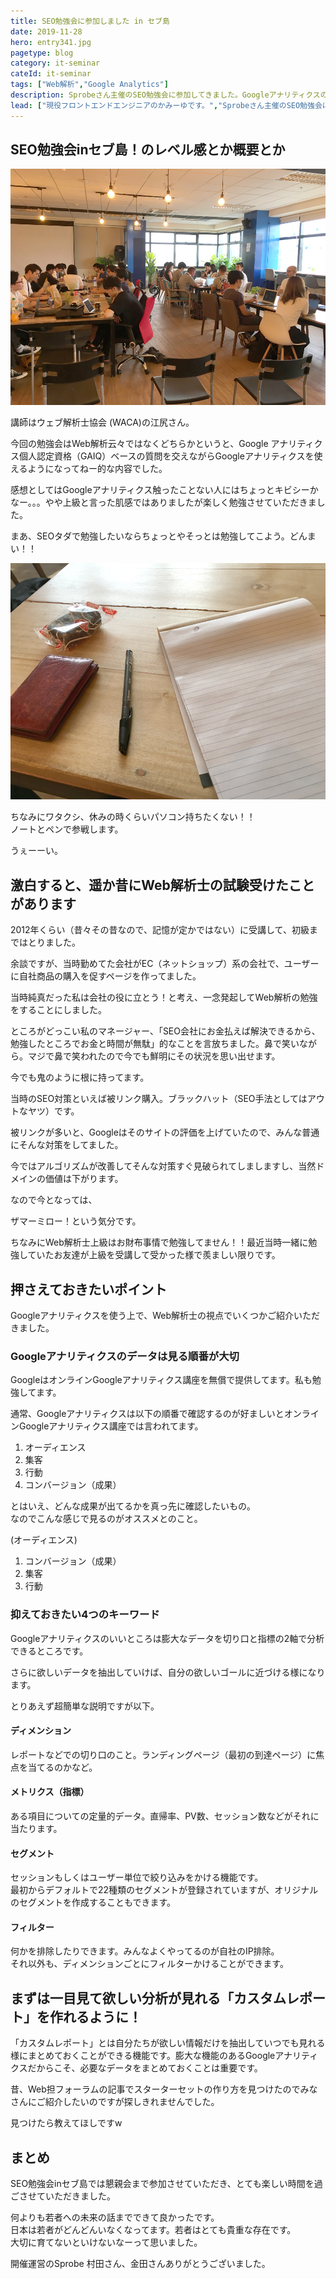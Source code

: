 ```yaml
---
title: SEO勉強会に参加しました in セブ島
date: 2019-11-28
hero: entry341.jpg
pagetype: blog
category: it-seminar
cateId: it-seminar
tags: ["Web解析","Google Analytics"]
description: Sprobeさん主催のSEO勉強会に参加してきました。Googleアナリティクスの機能を基本からちょっとしたアドバンスな部分までハンズオン形式で触っていく形で楽しく学ばせていただきました。セブ島で日本語でこんな勉強会開催されるなんてサイコーです。
lead: ["現役フロントエンドエンジニアのかみーゆです。","Sprobeさん主催のSEO勉強会に参加してきました。","Googleアナリティクスの機能を基本からちょっとしたアドバンスな部分までハンズオン形式で触っていく形で楽しく学ばせていただきました。セブ島で日本語でこんな勉強会開催されるなんてサイコーです。"]
---
```

## SEO勉強会inセブ島！のレベル感とか概要とか
![SEO勉強会inセブ島！のレベル感とか概要とか](./images/2019/entry341-1.jpg)

講師はウェブ解析士協会 (WACA)の江尻さん。

今回の勉強会はWeb解析云々ではなくどちらかというと、Google アナリティクス個人認定資格（GAIQ）ベースの質問を交えながらGoogleアナリティクスを使えるようになってねー的な内容でした。

感想としてはGoogleアナリティクス触ったことない人にはちょっとキビシーかなー。。。やや上級と言った肌感ではありましたが楽しく勉強させていただきました。

まあ、SEOタダで勉強したいならちょっとやそっとは勉強してこよう。どんまい！！

![SEO勉強会inセブ島！のレベル感とか概要とか](./images/2019/entry341-2.jpg)

ちなみにワタクシ、休みの時くらいパソコン持ちたくない！！<br>
ノートとペンで参戦します。

うぇーーい。

## 激白すると、遥か昔にWeb解析士の試験受けたことがあります
2012年くらい（昔々その昔なので、記憶が定かではない）に受講して、初級まではとりました。

余談ですが、当時勤めてた会社がEC（ネットショップ）系の会社で、ユーザーに自社商品の購入を促すページを作ってました。

当時純真だった私は会社の役に立とう！と考え、一念発起してWeb解析の勉強をすることにしました。

ところがどっこい私のマネージャー、「SEO会社にお金払えば解決できるから、勉強したところでお金と時間が無駄」的なことを言放ちました。鼻で笑いながら。マジで鼻で笑われたので今でも鮮明にその状況を思い出せます。

今でも鬼のように根に持ってます。

当時のSEO対策といえば被リンク購入。ブラックハット（SEO手法としてはアウトなヤツ）です。

被リンクが多いと、Googleはそのサイトの評価を上げていたので、みんな普通にそんな対策をしてました。

今ではアルゴリズムが改善してそんな対策すぐ見破られてしましますし、当然ドメインの価値は下がります。

なので今となっては、

ザマーミロー！という気分です。

ちなみにWeb解析士上級はお財布事情で勉強してません！！最近当時一緒に勉強していたお友達が上級を受講して受かった様で羨ましい限りです。

## 押さえておきたいポイント
Googleアナリティクスを使う上で、Web解析士の視点でいくつかご紹介いただきました。

### Googleアナリティクスのデータは見る順番が大切
GoogleはオンラインGoogleアナリティクス講座を無償で提供してます。私も勉強してます。

通常、Googleアナリティクスは以下の順番で確認するのが好ましいとオンラインGoogleアナリティクス講座では言われてます。

1. オーディエンス
2. 集客
3. 行動
4. コンバージョン（成果）

とはいえ、どんな成果が出てるかを真っ先に確認したいもの。<br>
なのでこんな感じで見るのがオススメとのこと。

(オーディエンス)
1. コンバージョン（成果）
2. 集客
3. 行動

### 抑えておきたい4つのキーワード
Googleアナリティクスのいいところは膨大なデータを切り口と指標の2軸で分析できるところです。

さらに欲しいデータを抽出していけば、自分の欲しいゴールに近づける様になります。

とりあえず超簡単な説明ですが以下。

#### ディメンション
レポートなどでの切り口のこと。ランディングページ（最初の到達ページ）に焦点を当てるのかなど。

#### メトリクス（指標）
ある項目についての定量的データ。直帰率、PV数、セッション数などがそれに当たります。

#### セグメント
セッションもしくはユーザー単位で絞り込みをかける機能です。<br>
最初からデフォルトで22種類のセグメントが登録されていますが、オリジナルのセグメントを作成することもできます。

#### フィルター
何かを排除したりできます。みんなよくやってるのが自社のIP排除。<br>
それ以外も、ディメンションごとにフィルターかけることができます。
## まずは一目見て欲しい分析が見れる「カスタムレポート」を作れるように！
「カスタムレポート」とは自分たちが欲しい情報だけを抽出していつでも見れる様にまとめておくことができる機能です。膨大な機能のあるGoogleアナリティクスだからこそ、必要なデータをまとめておくことは重要です。

昔、Web担フォーラムの記事でスターターセットの作り方を見つけたのでみなさんにご紹介したいのですが探しきれませんでした。

見つけたら教えてほしですw
## まとめ
SEO勉強会inセブ島では懇親会まで参加させていただき、とても楽しい時間を過ごさせていただきました。

何よりも若者への未来の話までできて良かったです。<br>
日本は若者がどんどんいなくなってます。若者はとても貴重な存在です。<br>
大切に育てないといけないなーって思いました。

開催運営のSprobe 村田さん、金田さんありがとうございました。
